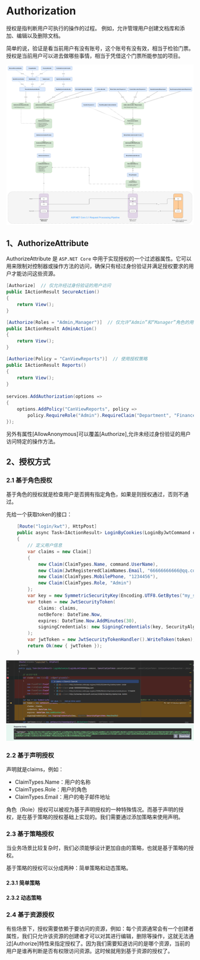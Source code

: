 # Authorization
授权是指判断用户可执行的操作的过程。 例如，允许管理用户创建文档库和添加、编辑以及删除文档。 

简单的说，验证是看当前用户有没有账号，这个账号有没有效，相当于检验门票。授权是当前用户可以进去做哪些事情，相当于凭借这个门票所能参加的项目。

![2024-11-05-00-38-01.png](./images/aspnet-core-3.1-request-processing-pipeline.png)

## 1、AuthorizeAttribute
AuthorizeAttribute 是 `ASP.NET Core` 中用于实现授权的一个过滤器属性。它可以用来限制对控制器或操作方法的访问，确保只有经过身份验证并满足授权要求的用户才能访问这些资源。

```cs
[Authorize]  // 仅允许经过身份验证的用户访问
public IActionResult SecureAction()
{
    return View();
}
```

```cs
[Authorize(Roles = "Admin,Manager")]  // 仅允许“Admin”和“Manager”角色的用户访问
public IActionResult AdminAction()
{
    return View();
}
```

```cs
[Authorize(Policy = "CanViewReports")]  // 使用授权策略
public IActionResult Reports()
{
    return View();
}

services.AddAuthorization(options =>
{
    options.AddPolicy("CanViewReports", policy =>
        policy.RequireRole("Admin").RequireClaim("Department", "Finance"));
});
```

另外有属性[AllowAnonymous]可以覆盖[Authorize],允许未经过身份验证的用户访问特定的操作方法。

## 2、授权方式
### 2.1 基于角色授权
基于角色的授权就是检查用户是否拥有指定角色，如果是则授权通过，否则不通过。

先给一个获取token的接口：
```cs
    [Route("login/kwt"), HttpPost]
    public async Task<IActionResult> LoginByCookies(LoginByJwtCommand command, CancellationToken cancellationToken)
    {
        // 定义用户信息
        var claims = new Claim[]
        {
            new Claim(ClaimTypes.Name, command.UserName),
            new Claim(JwtRegisteredClaimNames.Email, "66666666666@qq.com"),
            new Claim(ClaimTypes.MobilePhone, "1234456"),
            new Claim(ClaimTypes.Role, "Admin")
        };
        var key = new SymmetricSecurityKey(Encoding.UTF8.GetBytes("my_secret_key_here_AAABBBBBBBBBBBBBB")); // 这个要与配置的一样
        var token = new JwtSecurityToken(
            claims: claims,
            notBefore: DateTime.Now,
            expires: DateTime.Now.AddMinutes(30),
            signingCredentials: new SigningCredentials(key, SecurityAlgorithms.HmacSha256)
        );
        var jwtToken = new JwtSecurityTokenHandler().WriteToken(token);
        return Ok(new { jwtToken });
    }
```
![2024-11-07-09-31-31.png](./images/2024-11-07-09-31-31.png)
![2024-11-07-09-32-22.png](./images/2024-11-07-09-32-22.png)

### 2.2 基于声明授权
声明就是claims，例如：
- ClaimTypes.Name：用户的名称
- ClaimTypes.Role：用户的角色
- ClaimTypes.Email：用户的电子邮件地址

角色（Role）授权可以被视为基于声明授权的一种特殊情况。而基于声明的授权，是在基于策略的授权基础上实现的。我们需要通过添加策略来使用声明。

### 2.3 基于策略授权
当业务场景比较复杂时，我们必须能够设计更加自由的策略，也就是基于策略的授权。

基于策略的授权可以分成两种：简单策略和动态策略。

#### 2.3.1 简单策略


#### 2.3.2 动态策略


### 2.4 基于资源授权
有些场景下，授权需要依赖于要访问的资源，例如：每个资源通常会有一个创建者属性，我们只允许该资源的创建者才可以对其进行编辑，删除等操作，这就无法通过[Authorize]特性来指定授权了。因为我们需要知道访问的是哪个资源，当前的用户是谁再判断是否有权限访问资源。这时候就用到基于资源的授权了。



